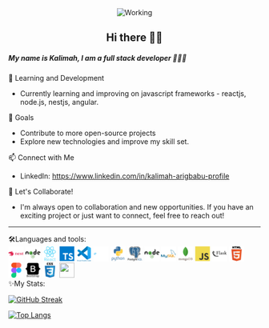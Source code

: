 <div align="center">
  <img src="https://media.giphy.com/media/v1.Y2lkPTc5MGI3NjExMXFtM3lrcnBic3dtOGt1bHJ4eTFjeXN2MTM3YmY2bDZyZXg0N2RuNiZlcD12MV9pbnRlcm5hbF9naWZfYnlfaWQmY3Q9Zw/nFLW7PNGgN3lI68rdv/giphy.gif" alt="Working"/>
<h2>Hi there 👋🏾</h2>
</div>
<div>
<h5>My name is Kalimah, I am a full stack developer 👩🏾‍💻</h5>

<!--
**hamilak/hamilak** is a ✨ _special_ ✨ repository because its `README.md` (this file) appears on your GitHub profile.
-->

🌱 Learning and Development
-  Currently learning and improving on javascript frameworks - reactjs, node.js, nestjs, angular.
   
🔭 Goals
-  Contribute to more open-source projects
-  Explore new technologies and improve my skill set.
  
📫 Connect with Me
-  LinkedIn: <a href="https://www.linkedin.com/in/kalimah-arigbabu-profile">https://www.linkedin.com/in/kalimah-arigbabu-profile</a>
 
👯 Let's Collaborate!
- I'm always open to collaboration and new opportunities. If you have an exciting project or just want to connect, feel free to reach out!

<!--
- 🤔 I’m looking for help with ...
**- 💬 Ask me about ... 
- 📫 How to reach me: ...
- 😄 Pronouns: she/her
- ⚡ Fun fact: 
-->
</div>
<hr/>
<div>
🛠️Languages and tools:
  <div>
    <img src="https://github.com/devicons/devicon/blob/master/icons/nestjs/nestjs-plain-wordmark.svg" title="Nestjs" width="30" height="30" alt="Nestjs"/>
    <img src="https://github.com/devicons/devicon/blob/master/icons/nodejs/nodejs-original-wordmark.svg" title="Node.js" width="30" height="30" alt="Node.js"/>
    <img src="https://github.com/devicons/devicon/blob/master/icons/react/react-original-wordmark.svg" title="React" alt="React" width="30" height="30"/>
    <img src ="https://github.com/devicons/devicon/blob/master/icons/typescript/typescript-original.svg" title="TS" width="30" height="30" alt="TS"/>
    <img src="https://github.com/devicons/devicon/blob/master/icons/vscode/vscode-original-wordmark.svg" title="VSCode" width="30" height="30" alt=""VSCode/>
    <img src="https://github.com/devicons/devicon/blob/master/icons/tailwindcss/tailwindcss-original-wordmark.svg" title="Tailwind" width="30" height="30" alt="Tailwind"/>
    <img src="https://github.com/devicons/devicon/blob/master/icons/python/python-original-wordmark.svg" title="Python" width="30" height="30" alt="Python"/>
    <img src="https://github.com/devicons/devicon/blob/master/icons/postgresql/postgresql-original-wordmark.svg" title="Psql" width="30" height="30" alt="Psql"/>
    <img src="https://github.com/devicons/devicon/blob/master/icons/nodejs/nodejs-original-wordmark.svg" title="Node.js" width="30" height="30" alt="Node.js"/>
    <img src="https://github.com/devicons/devicon/blob/master/icons/mysql/mysql-original-wordmark.svg" title="Mysql" width="30" height="30" alt="Mysql"/>
    <img src="https://github.com/devicons/devicon/blob/master/icons/mongodb/mongodb-original-wordmark.svg" title="MongoDB" width="30" height="30" alt="MongoDB"/>
    <img src="https://github.com/devicons/devicon/blob/master/icons/javascript/javascript-original.svg" title="Javascript" width="30" height="30" alt="Javascript"/>
    <img src="https://github.com/devicons/devicon/blob/master/icons/flask/flask-original-wordmark.svg" title="Flask" width="30" height="30" alt="Flask"/>
    <img src="https://github.com/devicons/devicon/blob/master/icons/html5/html5-original-wordmark.svg" title="Html" width="30" height="30" alt="Html"/>
    <img src="https://github.com/devicons/devicon/blob/master/icons/figma/figma-original.svg" title="Figma" width="30" height="30" alt="Figma"/>
    <img src="https://github.com/devicons/devicon/blob/master/icons/bootstrap/bootstrap-plain-wordmark.svg" title="Bootstrap" width="30" height="30" alt="Bootstrap"/>
    <img src="https://github.com/devicons/devicon/blob/master/icons/css3/css3-original-wordmark.svg" title="CSS" width="30" height="30" alt="CSS"/>
    <img src="" title="" width="30" height="30" alt=""/>
  </div>
</div>
✨My Stats:


[![GitHub Streak](http://github-readme-streak-stats.herokuapp.com?user=hamilak)](https://git.io/streak-stats)

[![Top Langs](https://github-readme-stats.vercel.app/api/top-langs/?username=hamilak)](https://github.com/anuraghazra/github-readme-stats)

